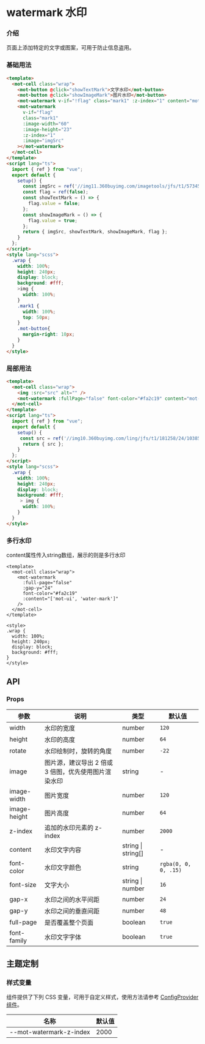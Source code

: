 # watermark 水印

### 介绍

页面上添加特定的文字或图案，可用于防止信息盗用。

### 基础用法

```html
<template>
  <mot-cell class="wrap">
    <mot-button @click="showTextMark">文字水印</mot-button>
    <mot-button @click="showImageMark">图片水印</mot-button>
    <mot-watermark v-if="!flag" class="mark1" :z-index="1" content="mot-ui-water-mark"></mot-watermark>
    <mot-watermark
      v-if="flag"
      class="mark1"
      :image-width="60"
      :image-height="23"
      :z-index="1"
      :image="imgSrc"
    ></mot-watermark>
  </mot-cell>
</template>
<script lang="ts">
  import { ref } from "vue";
  export default {
    setup() {
      const imgSrc = ref('//img11.360buyimg.com/imagetools/jfs/t1/57345/6/20069/8019/62b995cdEd96fef03/51d3302dfeccd1d2.png');
      const flag = ref(false);
      const showTextMark = () => {
        flag.value = false;
      };
      const showImageMark = () => {
        flag.value = true;
      };
      return { imgSrc, showTextMark, showImageMark, flag };
    }
  };
</script>
<style lang="scss">
  .wrap {
    width: 100%;
    height: 240px;
    display: block;
    background: #fff;
    >img {
      width: 100%;
    }
    .mark1 {
      width: 100%;
      top: 50px;
    }
    .mot-button{
      margin-right: 10px;
    }
  }
</style>
```

### 局部用法

```html
<template>
  <mot-cell class="wrap">
    <img :src="src" alt="" />
    <mot-watermark :fullPage="false" font-color="#fa2c19" content="mot-ui"></mot-watermark>
  </mot-cell>
</template>
<script lang="ts">
  import { ref } from "vue";
  export default {
    setup() {
     const src = ref('//img10.360buyimg.com/ling/jfs/t1/181258/24/10385/53029/60d04978Ef21f2d42/92baeb21f907cd24.jpg');
      return { src };
    }
  };
</script>
<style lang="scss">
  .wrap {
    width: 100%;
    height: 240px;
    display: block;
    background: #fff;
     > img {
      width: 100%;
    }
  }
</style>
```

### 多行水印

content属性传入string数组，展示的则是多行水印

```vue
<template>
  <mot-cell class="wrap">
    <mot-watermark
      :full-page="false"
      :gap-y="24"
      font-color="#fa2c19"
      :content="['mot-ui', 'water-mark']"
    />
  </mot-cell>
</template>

<style>
.wrap {
  width: 100%;
  height: 240px;
  display: block;
  background: #fff;
}
</style>
```

## API

### Props

| 参数         | 说明                                                 | 类型               | 默认值               |
| ------------ | ---------------------------------------------------- | ------------------ | -------------------- |
| width        | 水印的宽度                                           | number             | `120`                |
| height       | 水印的高度                                           | number             | `64`                 |
| rotate       | 水印绘制时，旋转的角度                               | number             | `-22`                |
| image        | 图片源，建议导出 2 倍或 3 倍图，优先使用图片渲染水印 | string             | -                    |
| image-width  | 图片宽度                                             | number             | `120`                |
| image-height | 图片高度                                             | number             | `64`                 |
| z-index      | 追加的水印元素的 z-index                             | number             | `2000`               |
| content      | 水印文字内容                                         | string \| string[] | -                    |
| font-color   | 水印文字颜色                                         | string             | `rgba(0, 0, 0, .15)` |
| font-size    | 文字大小                                             | string \| number   | `16`                 |
| gap-x        | 水印之间的水平间距                                   | number             | `24`                 |
| gap-y        | 水印之间的垂直间距                                   | number             | `48`                 |
| full-page    | 是否覆盖整个页面                                     | boolean            | `true`               |
| font-family  | 水印文字字体                                         | boolean            | `true`               |

## 主题定制

### 样式变量

组件提供了下列 CSS 变量，可用于自定义样式，使用方法请参考 [ConfigProvider 组件](/components/basic/configprovider)。

| 名称                    | 默认值 |
| ----------------------- | ------ |
| --mot-watermark-z-index | 2000   |
